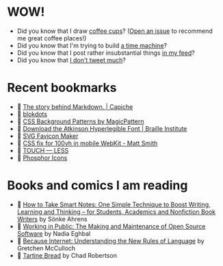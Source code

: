 # WOW!

- Did you know that I draw [coffee cups](https://papercups.mamuso.net/)? ([Open an issue](https://github.com/mamuso/papercups/issues) to recommend me great coffee places!)
- Did you know that I'm trying to build [a time machine](https://github.com/mamuso/fluxcapacitor)?
- Did you know that I post rather insubstantial things [in my feed](https://feed.mamuso.net/)?
- Did you know that [I don't tweet much](https://twitter.com/mamuso)?

# Recent bookmarks

- 👀 [The story behind Markdown. | Capiche](https://capiche.com/e/markdown-history)
- 👀 [blokdots](https://blokdots.com/)
- 👀 [CSS Background Patterns by MagicPattern](https://www.magicpattern.design/tools/css-backgrounds)
- 👀 [Download the Atkinson Hyperlegible Font | Braille Institute](https://www.brailleinstitute.org/freefont)
- 👀 [SVG Favicon Maker](https://formito.com/tools/favicon)
- 👀 [CSS fix for 100vh in mobile WebKit - Matt Smith](https://allthingssmitty.com/2020/05/11/css-fix-for-100vh-in-mobile-webkit/)
- 👀 [TOUCH — LESS](https://touch-less.dev/)
- 👀 [Phosphor Icons](https://phosphoricons.com/)


# Books and comics I am reading

- 📘 [How to Take Smart Notes: One Simple Technique to Boost Writing, Learning and Thinking – for Students, Academics and Nonfiction Book Writers](https://www.goodreads.com/book/show/34507927) by Sönke Ahrens
- 📘 [Working in Public: The Making and Maintenance of Open Source Software](https://www.goodreads.com/book/show/54140556) by Nadia Eghbal
- 📘 [Because Internet: Understanding the New Rules of Language](https://www.goodreads.com/book/show/37834053) by Gretchen McCulloch
- 📘 [Tartine Bread](https://www.goodreads.com/book/show/42288156) by Chad Robertson

